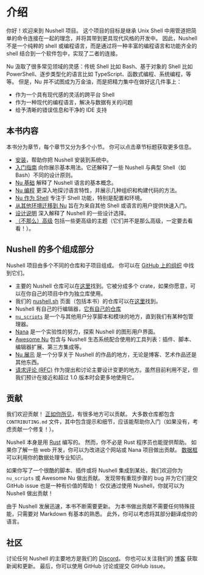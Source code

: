 # 介绍

你好！欢迎来到 Nushell 项目。
这个项目的目标是继承 Unix Shell 中用管道把简单的命令连接在一起的理念，并将其带到更具现代风格的开发中。
因此，Nushell 不是一个纯粹的 shell 或编程语言，而是通过将一种丰富的编程语言和功能齐全的 shell 结合到一个软件包中，实现了二者的连接。

Nu 汲取了很多常见领域的灵感：传统 Shell 比如 Bash、基于对象的 Shell 比如 PowerShell、逐步类型化的语言比如 TypeScript、函数式编程、系统编程，等等。
但是，Nu 并不试图成为万金油，而是把精力集中在做好这几件事上：

- 作为一个具有现代感的灵活的跨平台 Shell
- 作为一种现代的编程语言，解决与数据有关的问题
- 给予清晰的错误信息和干净的 IDE 支持

## 本书内容

本书分为章节，每个章节又分为多个小节。
你可以点击章节标题获取更多信息。

- [安装](installation.md)，帮助你把 Nushell 安装到系统中。
- [入门指南](getting_started.md) 向你展示基本用法。它还解释了一些 Nushell 与典型 Shell（如 Bash）不同的设计原则。
- [Nu 基础](nu_fundamentals.md) 解释了 Nushell 语言的基本概念。
- [Nu 编程](programming_in_nu.md) 更深入地探讨语言特性，并展示几种组织和构建代码的方法。
- [Nu 作为 Shell](nu_as_a_shell.md) 专注于 Shell 功能，特别是配置和环境。
- [从其他环境迁移到 Nu](coming_to_nu.md) 旨在为来自其他 Shell 或语言的用户提供快速入门。
- [设计说明](design_notes.md) 深入解释了 Nushell 的一些设计选择。
- [（不那么）高级](advanced.md) 包括一些更高级的主题（它们并不是那么高级，一定要去看看！）。

## Nushell 的多个组成部分

Nushell 项目由多个不同的仓库和子项目组成。
你可以在 [GitHub 上的组织](https://github.com/nushell) 中找到它们。

- 主要的 Nushell 仓库可以在[这里](https://github.com/nushell/nushell)找到。它被分成多个 crate，如果你愿意，可以在你自己的项目中作为独立库使用。
- 我们的 [nushell.sh](https://www.nushell.sh) 页面（包括本书）的仓库可以在[这里](https://github.com/nushell/nushell.github.io)找到。
- Nushell 有自己的行编辑器，[它有自己的仓库](https://github.com/nushell/reedline)
- [`nu_scripts`](https://github.com/nushell/nu_scripts) 是一个与其他用户分享脚本和模块的地方，直到我们有某种包管理器。
- [Nana](https://github.com/nushell/nana) 是一个实验性的努力，探索 Nushell 的图形用户界面。
- [Awesome Nu](https://github.com/nushell/awesome-nu) 包含与 Nushell 生态系统配合使用的工具列表：插件、脚本、编辑器扩展、第三方集成等。
- [Nu 展示](https://github.com/nushell/showcase) 是一个分享关于 Nushell 的作品的地方，无论是博客、艺术作品还是其他东西。
- [请求评论 (RFC)](https://github.com/nushell/rfcs) 作为提出和讨论主要设计变更的地方。虽然目前利用不足，但我们预计在接近和超过 1.0 版本时会更多地使用它。

## 贡献

我们欢迎贡献！
[正如你所见](#nushell-的多个组成部分)，有很多地方可以贡献。
大多数仓库都包含 `CONTRIBUTING.md` 文件，其中包含提示和细节，应该能帮助你入门（如果没有，考虑贡献一个修复！）。

Nushell 本身是用 [Rust](https://www.rust-lang.org) 编写的。
然而，你不必是 Rust 程序员也能提供帮助。
如果你了解一些 web 开发，你可以为改进这个网站或 Nana 项目做出贡献。
[数据框](dataframes.md) 可以利用你的数据处理专业知识。

如果你写了一个很酷的脚本、插件或将 Nushell 集成到某处，我们欢迎你为 `nu_scripts` 或 Awesome Nu 做出贡献。
发现带有重现步骤的 bug 并为它们提交 GitHub issue 也是一种有价值的帮助！
仅仅通过使用 Nushell，你就可以为 Nushell 做出贡献！

由于 Nushell 发展迅速，本书不断需要更新。
为本书做出贡献不需要任何特殊技能，只需要对 Markdown 有基本的熟悉。
此外，你可以考虑将其部分翻译成你的语言。

## 社区

讨论任何 Nushell 的主要地方是我们的 [Discord](https://discord.com/invite/NtAbbGn)。
你也可以关注我们的 [博客](https://www.nushell.sh/blog) 获取新闻和更新。
最后，你可以使用 GitHub 讨论或提交 GitHub issue。

